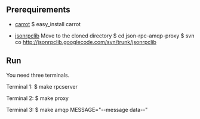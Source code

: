 Prerequirements
---------------

* [carrot](http://github.com/ask/carrot)
		$ easy_install carrot

* [jsonrpclib](http://code.google.com/p/jsonrpclib/)
		Move to the cloned directory 
		  $ cd json-rpc-amqp-proxy
		  $ svn co http://jsonrpclib.googlecode.com/svn/trunk/jsonrpclib


Run
---
You need three terminals.

Terminal 1:
	$ make rpcserver

Terminal 2:
	$ make proxy

Terminal 3:
	$ make amqp MESSAGE="--message data--"

